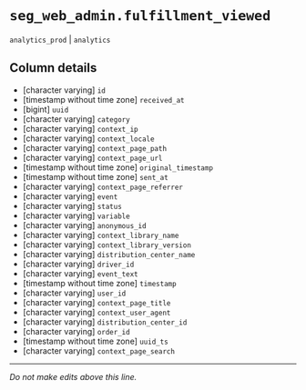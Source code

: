 # `seg_web_admin.fulfillment_viewed`
`analytics_prod` | `analytics`

## Column details
* [character varying] `id`
* [timestamp without time zone] `received_at`
* [bigint]    `uuid`
* [character varying] `category`
* [character varying] `context_ip`
* [character varying] `context_locale`
* [character varying] `context_page_path`
* [character varying] `context_page_url`
* [timestamp without time zone] `original_timestamp`
* [timestamp without time zone] `sent_at`
* [character varying] `context_page_referrer`
* [character varying] `event`
* [character varying] `status`
* [character varying] `variable`
* [character varying] `anonymous_id`
* [character varying] `context_library_name`
* [character varying] `context_library_version`
* [character varying] `distribution_center_name`
* [character varying] `driver_id`
* [character varying] `event_text`
* [timestamp without time zone] `timestamp`
* [character varying] `user_id`
* [character varying] `context_page_title`
* [character varying] `context_user_agent`
* [character varying] `distribution_center_id`
* [character varying] `order_id`
* [timestamp without time zone] `uuid_ts`
* [character varying] `context_page_search`

-------------------------------------------------------------------------------
*Do not make edits above this line.*
